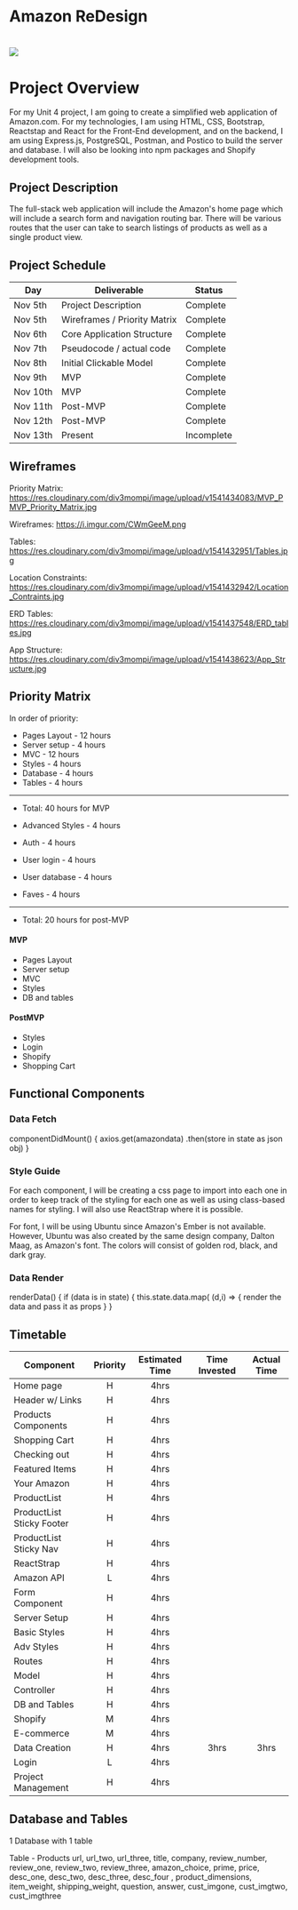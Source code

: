 # Amazon ReDesign

# ![](https://3c1703fe8d.site.internapcdn.net/newman/gfx/news/hires/2014/amazonlogo.jpg)


# Project Overview
For my Unit 4 project, I am going to create a simplified web application of Amazon.com. For my technologies, I am using HTML, CSS, Bootstrap, Reactstap and React for the Front-End development, and on the backend, I am using Express.js, PostgreSQL, Postman, and Postico to build the server and database. I will also be looking into npm packages and Shopify development tools.


## Project Description

The full-stack web application will include the Amazon's home page which will include a search form and navigation routing bar. There will be various routes that the user can take to search listings of products as well as a single product view.


## Project Schedule

|  Day   | Deliverable          | Status
|--------|----------------------| ----------|
|Nov 5th | Project Description  | Complete
|Nov 5th | Wireframes / Priority Matrix | Complete
|Nov 6th | Core Application Structure   | Complete
|Nov 7th | Pseudocode / actual code | Complete
|Nov 8th | Initial Clickable Model  | Complete
|Nov 9th | MVP | Complete
|Nov 10th| MVP | Complete
|Nov 11th| Post-MVP| Complete
|Nov 12th| Post-MVP | Complete
|Nov 13th| Present | Incomplete


## Wireframes

Priority Matrix:
https://res.cloudinary.com/div3mompi/image/upload/v1541434083/MVP_PMVP_Priority_Matrix.jpg

Wireframes:
https://i.imgur.com/CWmGeeM.png

Tables:
https://res.cloudinary.com/div3mompi/image/upload/v1541432951/Tables.jpg

Location Constraints:
https://res.cloudinary.com/div3mompi/image/upload/v1541432942/Location_Contraints.jpg

ERD Tables:
https://res.cloudinary.com/div3mompi/image/upload/v1541437548/ERD_tables.jpg

App Structure:
https://res.cloudinary.com/div3mompi/image/upload/v1541438623/App_Structure.jpg


## Priority Matrix

In order of priority:

- Pages Layout - 12 hours
- Server setup - 4 hours
- MVC - 12 hours
- Styles - 4 hours
- Database - 4 hours
- Tables - 4 hours
-------
- Total: 40 hours for MVP

- Advanced Styles - 4 hours
- Auth - 4 hours
- User login - 4 hours
- User database - 4 hours
- Faves - 4 hours
-----------
- Total: 20 hours for post-MVP


#### MVP

- Pages Layout
- Server setup
- MVC
- Styles
- DB and tables

#### PostMVP

- Styles
- Login
- Shopify
- Shopping Cart



## Functional Components

### Data Fetch

componentDidMount() {
  axios.get(amazondata)
    .then(store in state as json obj)
    }

### Style Guide

For each component, I will be creating a css page to import into each one in order to keep track of the styling for each one as well as using class-based names for styling. I will also use ReactStrap where it is possible.

For font, I will be using Ubuntu since Amazon's Ember is not available. However, Ubuntu was also created by the same design company, Dalton Maag, as Amazon's font. The colors will consist of golden rod, black, and dark gray. 

### Data Render

renderData() {
if (data is in state) {
this.state.data.map( (d,i) => {
render the data and pass it as props
  }
}

## Timetable

| Component    | Priority | Estimated Time | Time Invested | Actual Time |
| ------------ | :------: |  :-----------: | :------------: | :---------: |
| Home page    | H | 4hrs |  | 
| Header w/ Links   | H | 4hrs |  | 
| Products Components | H | 4hrs |  | 
| Shopping Cart | H | 4hrs |  | 
| Checking out | H | 4hrs |  | 
| Featured Items| H | 4hrs |  | 
| Your Amazon| H | 4hrs |  | 
| ProductList | H | 4hrs |  | 
| ProductList Sticky Footer | H | 4hrs |  | 
| ProductList Sticky Nav | H | 4hrs |  | 
| ReactStrap | H | 4hrs |  | 
| Amazon API | L | 4hrs | |  |
| Form Component | H | 4hrs |  | |
| Server Setup | H  | 4hrs|  |  |
| Basic Styles | H  | 4hrs|  | |
| Adv Styles | H  | 4hrs|  |  |
| Routes | H | 4hrs |  |  |
| Model | H | 4hrs | | 
| Controller | H | 4hrs |  | 
| DB and Tables | H  | 4hrs |  | 
| Shopify | M  | 4hrs |   |  
| E-commerce  | M  | 4hrs |   |  
| Data Creation  | H | 4hrs | 3hrs  |  3hrs
| Login| L | 4hrs |  | 
| Project Management | H | 4hrs |  | 



## Database and Tables

1 Database with 1 table

Table   -  Products
url, url_two, url_three, title, company, review_number, review_one, review_two, review_three, amazon_choice,  prime, price, desc_one, desc_two, desc_three, desc_four , product_dimensions,  item_weight, shipping_weight, question, answer, cust_imgone, cust_imgtwo, cust_imgthree


